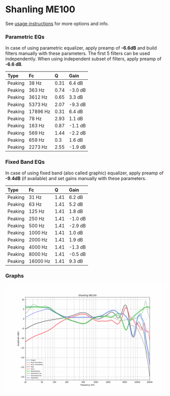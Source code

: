 # Shanling ME100
See [usage instructions](https://github.com/jaakkopasanen/AutoEq#usage) for more options and info.

### Parametric EQs
In case of using parametric equalizer, apply preamp of **-6.6dB** and build filters manually
with these parameters. The first 5 filters can be used independently.
When using independent subset of filters, apply preamp of **-6.6 dB**.

| Type    | Fc       |    Q | Gain    |
|:--------|:---------|:-----|:--------|
| Peaking | 38 Hz    | 0.31 | 6.4 dB  |
| Peaking | 363 Hz   | 0.74 | -3.0 dB |
| Peaking | 3612 Hz  | 0.65 | 3.3 dB  |
| Peaking | 5373 Hz  | 2.07 | -9.3 dB |
| Peaking | 17896 Hz | 0.31 | 6.4 dB  |
| Peaking | 78 Hz    | 2.93 | 1.1 dB  |
| Peaking | 163 Hz   | 0.87 | -1.1 dB |
| Peaking | 569 Hz   | 1.44 | -2.2 dB |
| Peaking | 659 Hz   | 0.3  | 1.6 dB  |
| Peaking | 2273 Hz  | 2.55 | -1.9 dB |

### Fixed Band EQs
In case of using fixed band (also called graphic) equalizer, apply preamp of **-9.4dB**
(if available) and set gains manually with these parameters.

| Type    | Fc       |    Q | Gain    |
|:--------|:---------|:-----|:--------|
| Peaking | 31 Hz    | 1.41 | 6.2 dB  |
| Peaking | 63 Hz    | 1.41 | 5.2 dB  |
| Peaking | 125 Hz   | 1.41 | 1.8 dB  |
| Peaking | 250 Hz   | 1.41 | -1.0 dB |
| Peaking | 500 Hz   | 1.41 | -2.9 dB |
| Peaking | 1000 Hz  | 1.41 | 1.0 dB  |
| Peaking | 2000 Hz  | 1.41 | 1.9 dB  |
| Peaking | 4000 Hz  | 1.41 | -1.3 dB |
| Peaking | 8000 Hz  | 1.41 | -0.5 dB |
| Peaking | 16000 Hz | 1.41 | 9.3 dB  |

### Graphs
![](./Shanling%20ME100.png)